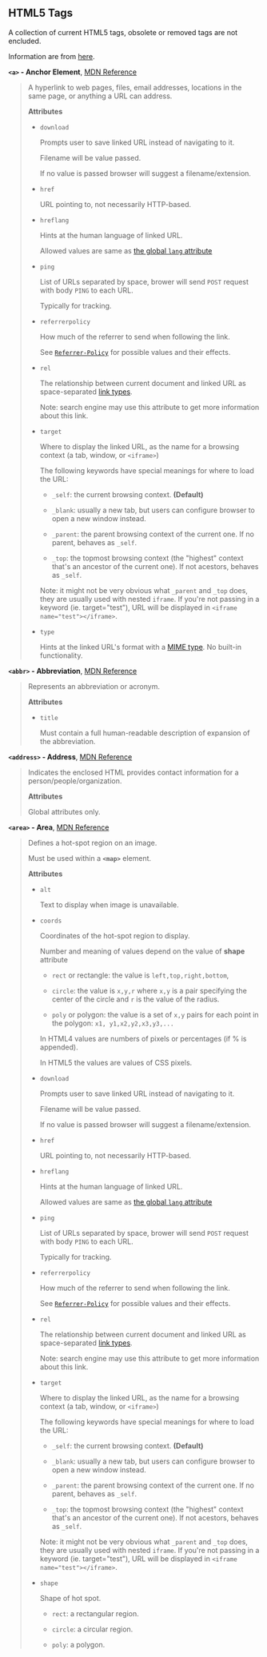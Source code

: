 ## HTML5 Tags

A collection of current HTML5 tags, obsolete or removed tags are not encluded.

Information are from [here](https://developer.mozilla.org/en-US/docs/Web/HTML).

**`<a>` - Anchor Element**, [MDN Reference](https://developer.mozilla.org/en-US/docs/Web/HTML/Element/a)

> A hyperlink to web pages, files, email addresses, locations in the same page, or anything a URL can address.
> 
> **Attributes**
> 
> - `download`
>   
>   Prompts user to save linked URL instead of navigating to it.
>   
>   Filename will be value passed.
>   
>   If no value is passed browser will suggest a filename/extension.
> 
> - `href`
>   
>   URL pointing to, not necessarily HTTP-based.
> 
> - `hreflang`
>   
>   Hints at the human language of linked URL.
>   
>   Allowed values are same as [the global `lang` attribute](https://developer.mozilla.org/en-US/docs/Web/HTML/Global_attributes/lang)
> 
> - `ping`
>   
>   List of URLs separated by space, brower will send `POST` request with body `PING` to each URL.
>   
>   Typically for tracking.
> 
> - `referrerpolicy`
>   
>   How much of the referrer to send when following the link.
>   
>   See [`Referrer-Policy`](https://developer.mozilla.org/en-US/docs/Web/HTTP/Headers/Referrer-Policy) for possible values and their effects.
> 
> - `rel`
>   
>   The relationship between current document and linked URL as space-separated [link types](https://developer.mozilla.org/en-US/docs/Web/HTML/Link_types).
>   
>   Note: search engine may use this attribute to get more information about this link.
> 
> - `target`
>   
>   Where to display the linked URL, as the name for a browsing context (a tab, window, or `<iframe>`)
>   
>   The following keywords have special meanings for where to load the URL:
>   
>   - `_self`: the current browsing context. **(Default)**
>   
>   - `_blank`: usually a new tab, but users can configure browser to open a new window instead.
>   
>   - `_parent`: the parent browsing context of the current one. If no parent, behaves as `_self`.
>   
>   - `_top`: the topmost browsing context (the "highest" context that's an ancestor of the current one). If not acestors, behaves as `_self`.
>   
>   Note: it might not be very obvious what `_parent` and `_top` does, they are usually used with nested `iframe`. If you're not passing in a keyword (ie. target="test"), URL will be displayed in `<iframe name="test"></iframe>`.
> 
> - `type`
>   
>   Hints at the linked URL's format with a [MIME type](https://developer.mozilla.org/en-US/docs/Glossary/MIME_type). No built-in functionality.

**`<abbr>` - Abbreviation**, [MDN Reference](https://developer.mozilla.org/en-US/docs/Web/HTML/Element/abbr)

> Represents an abbreviation or acronym.
> 
> **Attributes**
> 
> - `title`
>   
>   Must contain a full human-readable description of expansion of the abbreviation.

**`<address>` - Address**, [MDN Reference](https://developer.mozilla.org/en-US/docs/Web/HTML/Element/address)

> Indicates the enclosed HTML provides contact information for a person/people/organization.
> 
> **Attributes**
> 
> Global attributes only.

**`<area>` - Area**, [MDN Reference](https://developer.mozilla.org/en-US/docs/Web/HTML/Element/area)

> Defines a hot-spot region on an image.
> 
> Must be used within a **`<map>`** element.
> 
> **Attributes**
> 
> - `alt`
>   
>   Text to display when image is unavailable.
> 
> - `coords`
>   
>   Coordinates of the hot-spot region to display.
>   
>   Number and meaning of values depend on the value of **shape** attribute
>   
>   - `rect` or rectangle: the value is `left,top,right,bottom`, 
>   
>   - `circle`: the value is `x,y,r` where `x,y` is a pair specifying the center of the circle and `r` is the value of the radius.
>   
>   - `poly` or polygon: the value is a set of `x,y` pairs for each point in the polygon: `x1, y1,x2,y2,x3,y3,...`
>   
>   In HTML4 values are numbers of pixels or percentages (if % is appended).
>   
>   In HTML5 the values are values of CSS pixels.
> 
> - `download`
>   
>   Prompts user to save linked URL instead of navigating to it.
>   
>   Filename will be value passed.
>   
>   If no value is passed browser will suggest a filename/extension.
> 
> - `href`
>   
>   URL pointing to, not necessarily HTTP-based.
> 
> - `hreflang`
>   
>   Hints at the human language of linked URL.
>   
>   Allowed values are same as [the global `lang` attribute](https://developer.mozilla.org/en-US/docs/Web/HTML/Global_attributes/lang)
> 
> - `ping`
>   
>   List of URLs separated by space, brower will send `POST` request with body `PING` to each URL.
>   
>   Typically for tracking.
> 
> - `referrerpolicy`
>   
>   How much of the referrer to send when following the link.
>   
>   See [`Referrer-Policy`](https://developer.mozilla.org/en-US/docs/Web/HTTP/Headers/Referrer-Policy) for possible values and their effects.
> 
> - `rel`
>   
>   The relationship between current document and linked URL as space-separated [link types](https://developer.mozilla.org/en-US/docs/Web/HTML/Link_types).
>   
>   Note: search engine may use this attribute to get more information about this link.
> 
> - `target`
>   
>   Where to display the linked URL, as the name for a browsing context (a tab, window, or `<iframe>`)
>   
>   The following keywords have special meanings for where to load the URL:
>   
>   - `_self`: the current browsing context. **(Default)**
>   
>   - `_blank`: usually a new tab, but users can configure browser to open a new window instead.
>   
>   - `_parent`: the parent browsing context of the current one. If no parent, behaves as `_self`.
>   
>   - `_top`: the topmost browsing context (the "highest" context that's an ancestor of the current one). If not acestors, behaves as `_self`.
>   
>   Note: it might not be very obvious what `_parent` and `_top` does, they are usually used with nested `iframe`. If you're not passing in a keyword (ie. target="test"), URL will be displayed in `<iframe name="test"></iframe>`.
> 
> - `shape`
>   
>   Shape of hot spot.
>   
>   - `rect`: a rectangular region.
>   
>   - `circle`: a circular region.
>   
>   - `poly`: a polygon.
